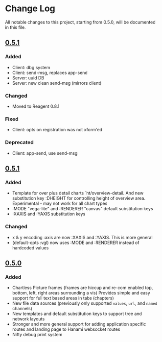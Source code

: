 # Change Log
All notable changes to this project, starting from 0.5.0, will be documented in this file.

## [0.5.1]
### Added
- Client: dbg system
- Client: send-msg, replaces app-send
- Server: uuid DB
- Server: new clean send-msg (mirrors client)

### Changed
- Moved to Reagent 0.8.1

### Fixed
- Client: opts on registration was not xform'ed

### Deprecated
- Client: app-send, use send-msg


## [0.5.1]
### Added
- Template for over plus detail charts `ht/overview-detail. And new substitution key :DHEIGHT for controlling height of overview area. Experimental - may not work for all chart types
- :MODE "vega-lite" and :RENDERER "canvas" default substitution keys
- :XAXIS and :YAXIS substitution keys

### Changed
- x & y encoding :axis are now :XAXIS and :YAXIS. This is more general
- (default-opts :vgl) now uses :MODE and :RENDERER instead of hardcoded values

## [0.5.0]
### Added
- Chartless Picture frames (frames are hiccup and re-com enabled top, bottom, left, right areas surrounding a vis) Provides simple and easy support for full text based areas in tabs (chapters)
- New file data sources (previously only supported `values`, `url`, and `named` channels)
- New templates and default substitution keys to support tree and network layouts
- Stronger and more general support for adding application specific routes and landing page to Hanami websocket routes
- Nifty debug print system


[0.6.0]: https://github.com/your-name/hanami/compare/0.5.1...0.6.0
[0.5.1]: https://github.com/your-name/hanami/compare/0.5.0...0.5.1
[0.5.0]: https://github.com/your-name/hanami/compare/0.4.0...0.5.0

